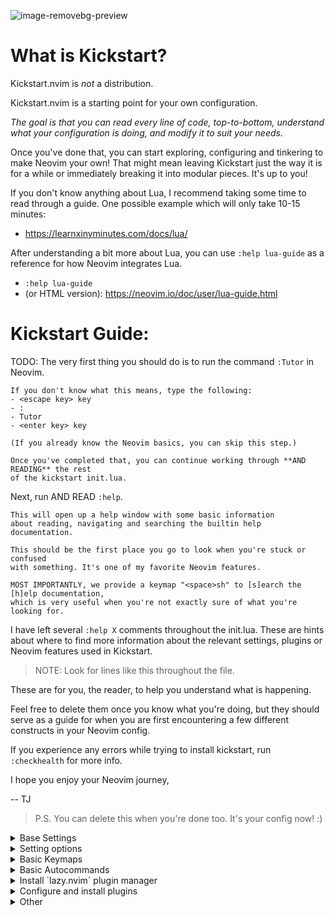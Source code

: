 <!-- @pragma output:output.lua -->

![image-removebg-preview](https://github.com/user-attachments/assets/e1ce4825-968f-4b22-a764-dd63c5e1cca5)

# What is Kickstart?

Kickstart.nvim is *not* a distribution.

Kickstart.nvim is a starting point for your own configuration.

*The goal is that you can read every line of code, top-to-bottom, understand
what your configuration is doing, and modify it to suit your needs.* 

Once you've done that, you can start exploring, configuring and tinkering to
make Neovim your own! That might mean leaving Kickstart just the way it is for a while
or immediately breaking it into modular pieces. It's up to you!

If you don't know anything about Lua, I recommend taking some time to read through
a guide. One possible example which will only take 10-15 minutes:
 - https://learnxinyminutes.com/docs/lua/

After understanding a bit more about Lua, you can use `:help lua-guide` as a
reference for how Neovim integrates Lua.
- `:help lua-guide`
- (or HTML version): https://neovim.io/doc/user/lua-guide.html

# Kickstart Guide:

TODO: The very first thing you should do is to run the command `:Tutor` in Neovim.

    If you don't know what this means, type the following:
    - <escape key> key
    - :
    - Tutor
    - <enter key> key

    (If you already know the Neovim basics, you can skip this step.)

    Once you've completed that, you can continue working through **AND READING** the rest
    of the kickstart init.lua.

Next, run AND READ `:help`.
 
    This will open up a help window with some basic information
    about reading, navigating and searching the builtin help documentation.

    This should be the first place you go to look when you're stuck or confused
    with something. It's one of my favorite Neovim features.

    MOST IMPORTANTLY, we provide a keymap "<space>sh" to [s]earch the [h]elp documentation,
    which is very useful when you're not exactly sure of what you're looking for.

I have left several `:help X` comments throughout the init.lua.
These are hints about where to find more information about the relevant settings,
plugins or Neovim features used in Kickstart.

>NOTE: Look for lines like this throughout the file. 

These are for you, the reader, to help you understand what is happening.

Feel free to delete them once you know what you're doing, but they should serve as a guide for when you are first encountering a few different constructs in your Neovim config.

If you experience any errors while trying to install kickstart, run `:checkhealth` for more info.

I hope you enjoy your Neovim journey,

-- TJ

> P.S. You can delete this when you're done too. It's your config now! :)

<details>
<summary>Base Settings</summary>

- Set &lt;space&gt; as the leader key
 
  See `:help mapleader`
 
  > NOTE: Must happen before plugins are loaded (otherwise wrong leader will be used)
  ```lua
  vim.g.mapleader = ' '
  vim.g.maplocalleader = ' '
  ```

* Set to true if you have a Nerd Font installed and selected in the terminal
    ```lua
    vim.g.have_nerd_font = false
    ```

</details> 

<details>
<summary>Setting options</summary>

See `:help vim.opt`
> NOTE: You can change these options as you wish! For more options, you can see `:help option-list`

- Make line numbers default
  ```lua 
  vim.opt.number = true
  ```

- You can also add relative line numbers, to help with jumping.

  ```lua 
  vim.opt.relativenumber = true
  ```
  
- Enable mouse mode, can be useful for resizing splits for example!
 
  See `:help vim.opt`
  ```lua
  vim.opt.mouse = 'a'
  ```

- Don't show the mode, since it's already in the status line
  ```lua
  vim.opt.showmode = false
  ```

- Sync clipboard between OS and Neovim.
 
  Schedule the setting after `UiEnter` because it can increase startup-time.
 
  Remove this option if you want your OS clipboard to remain independent.
 
  See `:help 'clipboard'`
  ```lua
  vim.schedule(function()
    vim.opt.clipboard = 'unnamedplus'
  end)
  ```

- Enable break indent
  ```lua
  vim.opt.breakindent = true
  ```

- Save undo history
  ```lua
  vim.opt.undofile = true
  ```

- Case-insensitive searching UNLESS \C or one or more capital letters in the search term
  ```lua
  vim.opt.ignorecase = true
  vim.opt.smartcase = true
  ```

- Keep signcolumn on by default
  ```lua
  vim.opt.signcolumn = 'yes'
  ```

- Decrease update time
  ```lua
  vim.opt.updatetime = 250
  ```

- Decrease mapped sequence wait time
  ```lua
  vim.opt.timeoutlen = 300
  ```

- Configure how new splits should be opened
  ```lua
  vim.opt.splitright = true
  vim.opt.splitbelow = true
  ```

- Sets how neovim will display certain whitespace characters in the editor.
 
  See `:help 'list'`
 
  and `:help 'listchars'`
  ```lua
  vim.opt.list = true
  vim.opt.listchars = { tab = '» ', trail = '·', nbsp = '␣' }
  ```

- Preview substitutions live, as you type!
  ```lua
  vim.opt.inccommand = 'split'
  ```

- Show which line your cursor is on
  ```lua
  vim.opt.cursorline = true
  ```

- Minimal number of screen lines to keep above and below the cursor.
  ```lua
  vim.opt.scrolloff = 10
  ```
</details>

<details>
<summary>Basic Keymaps</summary>

See `:help vim.keymap.set()`

- Clear highlights on search when pressing <Esc> in normal mode
  See `:help hlsearch`
  ```lua
  vim.keymap.set('n', '<Esc>', '<cmd>nohlsearch<CR>')
  ```

- Diagnostic keymaps
  ```lua
  vim.keymap.set('n', '<leader>q', vim.diagnostic.setloclist, { desc = 'Open diagnostic [Q]uickfix list' })
  ```

- Exit terminal mode in the builtin terminal with a shortcut that is a bit easier
  for people to discover. 
 
  Otherwise, you normally need to press <C-\><C-n>, which
  is not what someone will guess without a bit more experience.

  > NOTE: This won't work in all terminal emulators/tmux/etc. Try your own mapping
  or just use <C-\><C-n> to exit terminal mode
  ```lua
  vim.keymap.set('t', '<Esc><Esc>', '<C-\\><C-n>', { desc = 'Exit terminal mode' })
  ```

- TIP: Disable arrow keys in normal mode
  ```lua
  vim.keymap.set('n', '<left>', '<cmd>echo "Use h to move!!"<CR>')
  vim.keymap.set('n', '<right>', '<cmd>echo "Use l to move!!"<CR>')
  vim.keymap.set('n', '<up>', '<cmd>echo "Use k to move!!"<CR>')
  vim.keymap.set('n', '<down>', '<cmd>echo "Use j to move!!"<CR>')
  ```

- Keybinds to make split navigation easier.
 
  Use CTRL+&lt;hjkl&gt; to switch between windows

  See `:help wincmd` for a list of all window commands
  ```lua
  vim.keymap.set('n', '<C-h>', '<C-w><C-h>', { desc = 'Move focus to the left window' })
  vim.keymap.set('n', '<C-l>', '<C-w><C-l>', { desc = 'Move focus to the right window' })
  vim.keymap.set('n', '<C-j>', '<C-w><C-j>', { desc = 'Move focus to the lower window' })
  vim.keymap.set('n', '<C-k>', '<C-w><C-k>', { desc = 'Move focus to the upper window' })
  ```

</details>
<details>
<summary>Basic Autocommands</summary>

See `:help lua-guide-autocommands`

- Highlight when yanking (copying) text
   
  Try it with `yap` in normal mode
   
  See `:help vim.highlight.on_yank()`
  ```lua
  vim.api.nvim_create_autocmd('TextYankPost', {
  desc = 'Highlight when yanking (copying) text',
  group = vim.api.nvim_create_augroup('kickstart-highlight-yank', { clear = true }),
  callback = function()
  vim.highlight.on_yank()
  end,
  })
  ```
</details>
<details>
<summary>Install `lazy.nvim` plugin manager</summary>

See `:help lazy.nvim.txt` or https://github.com/folke/lazy.nvim for more info

```lua
local lazypath = vim.fn.stdpath 'data' .. '/lazy/lazy.nvim'
if not (vim.uv or vim.loop).fs_stat(lazypath) then
local lazyrepo = 'https://github.com/folke/lazy.nvim.git'
local out = vim.fn.system { 'git', 'clone', '--filter=blob:none', '--branch=stable', lazyrepo, lazypath }
if vim.v.shell_error ~= 0 then
error('Error cloning lazy.nvim:\n' .. out)
end
end ---@diagnostic disable-next-line: undefined-field
vim.opt.rtp:prepend(lazypath)
```

</details>
<details>
<summary>Configure and install plugins</summary>

To check the current status of your plugins, run `:Lazy`

You can press `?` in this menu for help. Use `:q` to close the window

To update plugins you can run `:Lazy update`

> NOTE: Here is where you install your plugins.
 
```lua
require('lazy').setup({
-- NOTE: Plugins can be added with a link (or for a github repo: 'owner/repo' link).
'tpope/vim-sleuth', -- Detect tabstop and shiftwidth automatically

-- NOTE: Plugins can also be added by using a table,
-- with the first argument being the link and the following
-- keys can be used to configure plugin behavior/loading/etc.
--
-- Use `opts = {}` to force a plugin to be loaded.
--

-- Here is a more advanced example where we pass configuration
-- options to `gitsigns.nvim`. This is equivalent to the following Lua:
--    require('gitsigns').setup({ ... })
--
-- See `:help gitsigns` to understand what the configuration keys do
{ -- Adds git related signs to the gutter, as well as utilities for managing changes
'lewis6991/gitsigns.nvim',
opts = {
signs = {
add = { text = '+' },
change = { text = '~' },
delete = { text = '_' },
topdelete = { text = '‾' },
changedelete = { text = '~' },
},
},
},

-- NOTE: Plugins can also be configured to run Lua code when they are loaded.
--
-- This is often very useful to both group configuration, as well as handle
-- lazy loading plugins that don't need to be loaded immediately at startup.
--
-- For example, in the following configuration, we use:
--  event = 'VimEnter'
--
-- which loads which-key before all the UI elements are loaded. Events can be
-- normal autocommands events (`:help autocmd-events`).
--
-- Then, because we use the `opts` key (recommended), the configuration runs
-- after the plugin has been loaded as `require(MODULE).setup(opts)`.

{ -- Useful plugin to show you pending keybinds.
'folke/which-key.nvim',
event = 'VimEnter', -- Sets the loading event to 'VimEnter'
opts = {
-- delay between pressing a key and opening which-key (milliseconds)
-- this setting is independent of vim.opt.timeoutlen
delay = 0,
icons = {
-- set icon mappings to true if you have a Nerd Font
mappings = vim.g.have_nerd_font,
-- If you are using a Nerd Font: set icons.keys to an empty table which will use the
-- default which-key.nvim defined Nerd Font icons, otherwise define a string table
keys = vim.g.have_nerd_font and {} or {
Up = '<Up> ',
Down = '<Down> ',
Left = '<Left> ',
Right = '<Right> ',
C = '<C-…> ',
M = '<M-…> ',
D = '<D-…> ',
S = '<S-…> ',
CR = '<CR> ',
Esc = '<Esc> ',
ScrollWheelDown = '<ScrollWheelDown> ',
ScrollWheelUp = '<ScrollWheelUp> ',
NL = '<NL> ',
BS = '<BS> ',
Space = '<Space> ',
Tab = '<Tab> ',
F1 = '<F1>',
F2 = '<F2>',
F3 = '<F3>',
F4 = '<F4>',
F5 = '<F5>',
F6 = '<F6>',
F7 = '<F7>',
F8 = '<F8>',
F9 = '<F9>',
F10 = '<F10>',
F11 = '<F11>',
F12 = '<F12>',
},
},

      -- Document existing key chains
      spec = {
        { '<leader>c', group = '[C]ode', mode = { 'n', 'x' } },
        { '<leader>d', group = '[D]ocument' },
        { '<leader>r', group = '[R]ename' },
        { '<leader>s', group = '[S]earch' },
        { '<leader>w', group = '[W]orkspace' },
        { '<leader>t', group = '[T]oggle' },
        { '<leader>h', group = 'Git [H]unk', mode = { 'n', 'v' } },
      },
    },
},

-- NOTE: Plugins can specify dependencies.
--
-- The dependencies are proper plugin specifications as well - anything
-- you do for a plugin at the top level, you can do for a dependency.
--
-- Use the `dependencies` key to specify the dependencies of a particular plugin

{ -- Fuzzy Finder (files, lsp, etc)
'nvim-telescope/telescope.nvim',
event = 'VimEnter',
branch = '0.1.x',
dependencies = {
'nvim-lua/plenary.nvim',
{ -- If encountering errors, see telescope-fzf-native README for installation instructions
'nvim-telescope/telescope-fzf-native.nvim',

        -- `build` is used to run some command when the plugin is installed/updated.
        -- This is only run then, not every time Neovim starts up.
        build = 'make',

        -- `cond` is a condition used to determine whether this plugin should be
        -- installed and loaded.
        cond = function()
          return vim.fn.executable 'make' == 1
        end,
      },
      { 'nvim-telescope/telescope-ui-select.nvim' },

      -- Useful for getting pretty icons, but requires a Nerd Font.
      { 'nvim-tree/nvim-web-devicons', enabled = vim.g.have_nerd_font },
    },
    config = function()
      -- Telescope is a fuzzy finder that comes with a lot of different things that
      -- it can fuzzy find! It's more than just a "file finder", it can search
      -- many different aspects of Neovim, your workspace, LSP, and more!
      --
      -- The easiest way to use Telescope, is to start by doing something like:
      --  :Telescope help_tags
      --
      -- After running this command, a window will open up and you're able to
      -- type in the prompt window. You'll see a list of `help_tags` options and
      -- a corresponding preview of the help.
      --
      -- Two important keymaps to use while in Telescope are:
      --  - Insert mode: <c-/>
      --  - Normal mode: ?
      --
      -- This opens a window that shows you all of the keymaps for the current
      -- Telescope picker. This is really useful to discover what Telescope can
      -- do as well as how to actually do it!

      -- [[ Configure Telescope ]]
      -- See `:help telescope` and `:help telescope.setup()`
      require('telescope').setup {
        -- You can put your default mappings / updates / etc. in here
        --  All the info you're looking for is in `:help telescope.setup()`
        --
        -- defaults = {
        --   mappings = {
        --     i = { ['<c-enter>'] = 'to_fuzzy_refine' },
        --   },
        -- },
        -- pickers = {}
        extensions = {
          ['ui-select'] = {
            require('telescope.themes').get_dropdown(),
          },
        },
      }

      -- Enable Telescope extensions if they are installed
      pcall(require('telescope').load_extension, 'fzf')
      pcall(require('telescope').load_extension, 'ui-select')

      -- See `:help telescope.builtin`
      local builtin = require 'telescope.builtin'
      vim.keymap.set('n', '<leader>sh', builtin.help_tags, { desc = '[S]earch [H]elp' })
      vim.keymap.set('n', '<leader>sk', builtin.keymaps, { desc = '[S]earch [K]eymaps' })
      vim.keymap.set('n', '<leader>sf', builtin.find_files, { desc = '[S]earch [F]iles' })
      vim.keymap.set('n', '<leader>ss', builtin.builtin, { desc = '[S]earch [S]elect Telescope' })
      vim.keymap.set('n', '<leader>sw', builtin.grep_string, { desc = '[S]earch current [W]ord' })
      vim.keymap.set('n', '<leader>sg', builtin.live_grep, { desc = '[S]earch by [G]rep' })
      vim.keymap.set('n', '<leader>sd', builtin.diagnostics, { desc = '[S]earch [D]iagnostics' })
      vim.keymap.set('n', '<leader>sr', builtin.resume, { desc = '[S]earch [R]esume' })
      vim.keymap.set('n', '<leader>s.', builtin.oldfiles, { desc = '[S]earch Recent Files ("." for repeat)' })
      vim.keymap.set('n', '<leader><leader>', builtin.buffers, { desc = '[ ] Find existing buffers' })

      -- Slightly advanced example of overriding default behavior and theme
      vim.keymap.set('n', '<leader>/', function()
        -- You can pass additional configuration to Telescope to change the theme, layout, etc.
        builtin.current_buffer_fuzzy_find(require('telescope.themes').get_dropdown {
          winblend = 10,
          previewer = false,
        })
      end, { desc = '[/] Fuzzily search in current buffer' })

      -- It's also possible to pass additional configuration options.
      --  See `:help telescope.builtin.live_grep()` for information about particular keys
      vim.keymap.set('n', '<leader>s/', function()
        builtin.live_grep {
          grep_open_files = true,
          prompt_title = 'Live Grep in Open Files',
        }
      end, { desc = '[S]earch [/] in Open Files' })

      -- Shortcut for searching your Neovim configuration files
      vim.keymap.set('n', '<leader>sn', function()
        builtin.find_files { cwd = vim.fn.stdpath 'config' }
      end, { desc = '[S]earch [N]eovim files' })
    end,
},

-- LSP Plugins
{
-- `lazydev` configures Lua LSP for your Neovim config, runtime and plugins
-- used for completion, annotations and signatures of Neovim apis
'folke/lazydev.nvim',
ft = 'lua',
opts = {
library = {
-- Load luvit types when the `vim.uv` word is found
{ path = 'luvit-meta/library', words = { 'vim%.uv' } },
},
},
},
{ 'Bilal2453/luvit-meta', lazy = true },
{
-- Main LSP Configuration
'neovim/nvim-lspconfig',
dependencies = {
-- Automatically install LSPs and related tools to stdpath for Neovim
{ 'williamboman/mason.nvim', config = true }, -- NOTE: Must be loaded before dependants
'williamboman/mason-lspconfig.nvim',
'WhoIsSethDaniel/mason-tool-installer.nvim',

      -- Useful status updates for LSP.
      -- NOTE: `opts = {}` is the same as calling `require('fidget').setup({})`
      { 'j-hui/fidget.nvim', opts = {} },

      -- Allows extra capabilities provided by nvim-cmp
      'hrsh7th/cmp-nvim-lsp',
    },
    config = function()
      -- Brief aside: **What is LSP?**
      --
      -- LSP is an initialism you've probably heard, but might not understand what it is.
      --
      -- LSP stands for Language Server Protocol. It's a protocol that helps editors
      -- and language tooling communicate in a standardized fashion.
      --
      -- In general, you have a "server" which is some tool built to understand a particular
      -- language (such as `gopls`, `lua_ls`, `rust_analyzer`, etc.). These Language Servers
      -- (sometimes called LSP servers, but that's kind of like ATM Machine) are standalone
      -- processes that communicate with some "client" - in this case, Neovim!
      --
      -- LSP provides Neovim with features like:
      --  - Go to definition
      --  - Find references
      --  - Autocompletion
      --  - Symbol Search
      --  - and more!
      --
      -- Thus, Language Servers are external tools that must be installed separately from
      -- Neovim. This is where `mason` and related plugins come into play.
      --
      -- If you're wondering about lsp vs treesitter, you can check out the wonderfully
      -- and elegantly composed help section, `:help lsp-vs-treesitter`

      --  This function gets run when an LSP attaches to a particular buffer.
      --    That is to say, every time a new file is opened that is associated with
      --    an lsp (for example, opening `main.rs` is associated with `rust_analyzer`) this
      --    function will be executed to configure the current buffer
      vim.api.nvim_create_autocmd('LspAttach', {
        group = vim.api.nvim_create_augroup('kickstart-lsp-attach', { clear = true }),
        callback = function(event)
          -- NOTE: Remember that Lua is a real programming language, and as such it is possible
          -- to define small helper and utility functions so you don't have to repeat yourself.
          --
          -- In this case, we create a function that lets us more easily define mappings specific
          -- for LSP related items. It sets the mode, buffer and description for us each time.
          local map = function(keys, func, desc, mode)
            mode = mode or 'n'
            vim.keymap.set(mode, keys, func, { buffer = event.buf, desc = 'LSP: ' .. desc })
          end

          -- Jump to the definition of the word under your cursor.
          --  This is where a variable was first declared, or where a function is defined, etc.
          --  To jump back, press <C-t>.
          map('gd', require('telescope.builtin').lsp_definitions, '[G]oto [D]efinition')

          -- Find references for the word under your cursor.
          map('gr', require('telescope.builtin').lsp_references, '[G]oto [R]eferences')

          -- Jump to the implementation of the word under your cursor.
          --  Useful when your language has ways of declaring types without an actual implementation.
          map('gI', require('telescope.builtin').lsp_implementations, '[G]oto [I]mplementation')

          -- Jump to the type of the word under your cursor.
          --  Useful when you're not sure what type a variable is and you want to see
          --  the definition of its *type*, not where it was *defined*.
          map('<leader>D', require('telescope.builtin').lsp_type_definitions, 'Type [D]efinition')

          -- Fuzzy find all the symbols in your current document.
          --  Symbols are things like variables, functions, types, etc.
          map('<leader>ds', require('telescope.builtin').lsp_document_symbols, '[D]ocument [S]ymbols')

          -- Fuzzy find all the symbols in your current workspace.
          --  Similar to document symbols, except searches over your entire project.
          map('<leader>ws', require('telescope.builtin').lsp_dynamic_workspace_symbols, '[W]orkspace [S]ymbols')

          -- Rename the variable under your cursor.
          --  Most Language Servers support renaming across files, etc.
          map('<leader>rn', vim.lsp.buf.rename, '[R]e[n]ame')

          -- Execute a code action, usually your cursor needs to be on top of an error
          -- or a suggestion from your LSP for this to activate.
          map('<leader>ca', vim.lsp.buf.code_action, '[C]ode [A]ction', { 'n', 'x' })

          -- WARN: This is not Goto Definition, this is Goto Declaration.
          --  For example, in C this would take you to the header.
          map('gD', vim.lsp.buf.declaration, '[G]oto [D]eclaration')

          -- The following two autocommands are used to highlight references of the
          -- word under your cursor when your cursor rests there for a little while.
          --    See `:help CursorHold` for information about when this is executed
          --
          -- When you move your cursor, the highlights will be cleared (the second autocommand).
          local client = vim.lsp.get_client_by_id(event.data.client_id)
          if client and client.supports_method(vim.lsp.protocol.Methods.textDocument_documentHighlight) then
            local highlight_augroup = vim.api.nvim_create_augroup('kickstart-lsp-highlight', { clear = false })
            vim.api.nvim_create_autocmd({ 'CursorHold', 'CursorHoldI' }, {
              buffer = event.buf,
              group = highlight_augroup,
              callback = vim.lsp.buf.document_highlight,
            })

            vim.api.nvim_create_autocmd({ 'CursorMoved', 'CursorMovedI' }, {
              buffer = event.buf,
              group = highlight_augroup,
              callback = vim.lsp.buf.clear_references,
            })

            vim.api.nvim_create_autocmd('LspDetach', {
              group = vim.api.nvim_create_augroup('kickstart-lsp-detach', { clear = true }),
              callback = function(event2)
                vim.lsp.buf.clear_references()
                vim.api.nvim_clear_autocmds { group = 'kickstart-lsp-highlight', buffer = event2.buf }
              end,
            })
          end

          -- The following code creates a keymap to toggle inlay hints in your
          -- code, if the language server you are using supports them
          --
          -- This may be unwanted, since they displace some of your code
          if client and client.supports_method(vim.lsp.protocol.Methods.textDocument_inlayHint) then
            map('<leader>th', function()
              vim.lsp.inlay_hint.enable(not vim.lsp.inlay_hint.is_enabled { bufnr = event.buf })
            end, '[T]oggle Inlay [H]ints')
          end
        end,
      })

      -- Change diagnostic symbols in the sign column (gutter)
      -- if vim.g.have_nerd_font then
      --   local signs = { ERROR = '', WARN = '', INFO = '', HINT = '' }
      --   local diagnostic_signs = {}
      --   for type, icon in pairs(signs) do
      --     diagnostic_signs[vim.diagnostic.severity[type]] = icon
      --   end
      --   vim.diagnostic.config { signs = { text = diagnostic_signs } }
      -- end

      -- LSP servers and clients are able to communicate to each other what features they support.
      --  By default, Neovim doesn't support everything that is in the LSP specification.
      --  When you add nvim-cmp, luasnip, etc. Neovim now has *more* capabilities.
      --  So, we create new capabilities with nvim cmp, and then broadcast that to the servers.
      local capabilities = vim.lsp.protocol.make_client_capabilities()
      capabilities = vim.tbl_deep_extend('force', capabilities, require('cmp_nvim_lsp').default_capabilities())

      -- Enable the following language servers
      --  Feel free to add/remove any LSPs that you want here. They will automatically be installed.
      --
      --  Add any additional override configuration in the following tables. Available keys are:
      --  - cmd (table): Override the default command used to start the server
      --  - filetypes (table): Override the default list of associated filetypes for the server
      --  - capabilities (table): Override fields in capabilities. Can be used to disable certain LSP features.
      --  - settings (table): Override the default settings passed when initializing the server.
      --        For example, to see the options for `lua_ls`, you could go to: https://luals.github.io/wiki/settings/
      local servers = {
        -- clangd = {},
        -- gopls = {},
        -- pyright = {},
        -- rust_analyzer = {},
        -- ... etc. See `:help lspconfig-all` for a list of all the pre-configured LSPs
        --
        -- Some languages (like typescript) have entire language plugins that can be useful:
        --    https://github.com/pmizio/typescript-tools.nvim
        --
        -- But for many setups, the LSP (`ts_ls`) will work just fine
        -- ts_ls = {},
        --

        lua_ls = {
          -- cmd = { ... },
          -- filetypes = { ... },
          -- capabilities = {},
          settings = {
            Lua = {
              completion = {
                callSnippet = 'Replace',
              },
              -- You can toggle below to ignore Lua_LS's noisy `missing-fields` warnings
              -- diagnostics = { disable = { 'missing-fields' } },
            },
          },
        },
      }

      -- Ensure the servers and tools above are installed
      --  To check the current status of installed tools and/or manually install
      --  other tools, you can run
      --    :Mason
      --
      --  You can press `g?` for help in this menu.
      require('mason').setup()

      -- You can add other tools here that you want Mason to install
      -- for you, so that they are available from within Neovim.
      local ensure_installed = vim.tbl_keys(servers or {})
      vim.list_extend(ensure_installed, {
        'stylua', -- Used to format Lua code
      })
      require('mason-tool-installer').setup { ensure_installed = ensure_installed }

      require('mason-lspconfig').setup {
        handlers = {
          function(server_name)
            local server = servers[server_name] or {}
            -- This handles overriding only values explicitly passed
            -- by the server configuration above. Useful when disabling
            -- certain features of an LSP (for example, turning off formatting for ts_ls)
            server.capabilities = vim.tbl_deep_extend('force', {}, capabilities, server.capabilities or {})
            require('lspconfig')[server_name].setup(server)
          end,
        },
      }
    end,
},

{ -- Autoformat
'stevearc/conform.nvim',
event = { 'BufWritePre' },
cmd = { 'ConformInfo' },
keys = {
{
'<leader>f',
function()
require('conform').format { async = true, lsp_format = 'fallback' }
end,
mode = '',
desc = '[F]ormat buffer',
},
},
opts = {
notify_on_error = false,
format_on_save = function(bufnr)
-- Disable "format_on_save lsp_fallback" for languages that don't
-- have a well standardized coding style. You can add additional
-- languages here or re-enable it for the disabled ones.
local disable_filetypes = { c = true, cpp = true }
local lsp_format_opt
if disable_filetypes[vim.bo[bufnr].filetype] then
lsp_format_opt = 'never'
else
lsp_format_opt = 'fallback'
end
return {
timeout_ms = 500,
lsp_format = lsp_format_opt,
}
end,
formatters_by_ft = {
lua = { 'stylua' },
-- Conform can also run multiple formatters sequentially
-- python = { "isort", "black" },
--
-- You can use 'stop_after_first' to run the first available formatter from the list
-- javascript = { "prettierd", "prettier", stop_after_first = true },
},
},
},

{ -- Autocompletion
'hrsh7th/nvim-cmp',
event = 'InsertEnter',
dependencies = {
-- Snippet Engine & its associated nvim-cmp source
{
'L3MON4D3/LuaSnip',
build = (function()
-- Build Step is needed for regex support in snippets.
-- This step is not supported in many windows environments.
-- Remove the below condition to re-enable on windows.
if vim.fn.has 'win32' == 1 or vim.fn.executable 'make' == 0 then
return
end
return 'make install_jsregexp'
end)(),
dependencies = {
-- `friendly-snippets` contains a variety of premade snippets.
--    See the README about individual language/framework/plugin snippets:
--    https://github.com/rafamadriz/friendly-snippets
-- {
--   'rafamadriz/friendly-snippets',
--   config = function()
--     require('luasnip.loaders.from_vscode').lazy_load()
--   end,
-- },
},
},
'saadparwaiz1/cmp_luasnip',

      -- Adds other completion capabilities.
      --  nvim-cmp does not ship with all sources by default. They are split
      --  into multiple repos for maintenance purposes.
      'hrsh7th/cmp-nvim-lsp',
      'hrsh7th/cmp-path',
    },
    config = function()
      -- See `:help cmp`
      local cmp = require 'cmp'
      local luasnip = require 'luasnip'
      luasnip.config.setup {}

      cmp.setup {
        snippet = {
          expand = function(args)
            luasnip.lsp_expand(args.body)
          end,
        },
        completion = { completeopt = 'menu,menuone,noinsert' },

        -- For an understanding of why these mappings were
        -- chosen, you will need to read `:help ins-completion`
        --
        -- No, but seriously. Please read `:help ins-completion`, it is really good!
        mapping = cmp.mapping.preset.insert {
          -- Select the [n]ext item
          ['<C-n>'] = cmp.mapping.select_next_item(),
          -- Select the [p]revious item
          ['<C-p>'] = cmp.mapping.select_prev_item(),

          -- Scroll the documentation window [b]ack / [f]orward
          ['<C-b>'] = cmp.mapping.scroll_docs(-4),
          ['<C-f>'] = cmp.mapping.scroll_docs(4),

          -- Accept ([y]es) the completion.
          --  This will auto-import if your LSP supports it.
          --  This will expand snippets if the LSP sent a snippet.
          ['<C-y>'] = cmp.mapping.confirm { select = true },

          -- If you prefer more traditional completion keymaps,
          -- you can uncomment the following lines
          --['<CR>'] = cmp.mapping.confirm { select = true },
          --['<Tab>'] = cmp.mapping.select_next_item(),
          --['<S-Tab>'] = cmp.mapping.select_prev_item(),

          -- Manually trigger a completion from nvim-cmp.
          --  Generally you don't need this, because nvim-cmp will display
          --  completions whenever it has completion options available.
          ['<C-Space>'] = cmp.mapping.complete {},

          -- Think of <c-l> as moving to the right of your snippet expansion.
          --  So if you have a snippet that's like:
          --  function $name($args)
          --    $body
          --  end
          --
          -- <c-l> will move you to the right of each of the expansion locations.
          -- <c-h> is similar, except moving you backwards.
          ['<C-l>'] = cmp.mapping(function()
            if luasnip.expand_or_locally_jumpable() then
              luasnip.expand_or_jump()
            end
          end, { 'i', 's' }),
          ['<C-h>'] = cmp.mapping(function()
            if luasnip.locally_jumpable(-1) then
              luasnip.jump(-1)
            end
          end, { 'i', 's' }),

          -- For more advanced Luasnip keymaps (e.g. selecting choice nodes, expansion) see:
          --    https://github.com/L3MON4D3/LuaSnip?tab=readme-ov-file#keymaps
        },
        sources = {
          {
            name = 'lazydev',
            -- set group index to 0 to skip loading LuaLS completions as lazydev recommends it
            group_index = 0,
          },
          { name = 'nvim_lsp' },
          { name = 'luasnip' },
          { name = 'path' },
        },
      }
    end,
},

{ -- You can easily change to a different colorscheme.
-- Change the name of the colorscheme plugin below, and then
-- change the command in the config to whatever the name of that colorscheme is.
--
-- If you want to see what colorschemes are already installed, you can use `:Telescope colorscheme`.
'folke/tokyonight.nvim',
priority = 1000, -- Make sure to load this before all the other start plugins.
init = function()
-- Load the colorscheme here.
-- Like many other themes, this one has different styles, and you could load
-- any other, such as 'tokyonight-storm', 'tokyonight-moon', or 'tokyonight-day'.
vim.cmd.colorscheme 'tokyonight-night'

      -- You can configure highlights by doing something like:
      vim.cmd.hi 'Comment gui=none'
    end,
},

-- Highlight todo, notes, etc in comments
{ 'folke/todo-comments.nvim', event = 'VimEnter', dependencies = { 'nvim-lua/plenary.nvim' }, opts = { signs = false } },

{ -- Collection of various small independent plugins/modules
'echasnovski/mini.nvim',
config = function()
-- Better Around/Inside textobjects
--
-- Examples:
--  - va)  - [V]isually select [A]round [)]paren
--  - yinq - [Y]ank [I]nside [N]ext [Q]uote
--  - ci'  - [C]hange [I]nside [']quote
require('mini.ai').setup { n_lines = 500 }

      -- Add/delete/replace surroundings (brackets, quotes, etc.)
      --
      -- - saiw) - [S]urround [A]dd [I]nner [W]ord [)]Paren
      -- - sd'   - [S]urround [D]elete [']quotes
      -- - sr)'  - [S]urround [R]eplace [)] [']
      require('mini.surround').setup()

      -- Simple and easy statusline.
      --  You could remove this setup call if you don't like it,
      --  and try some other statusline plugin
      local statusline = require 'mini.statusline'
      -- set use_icons to true if you have a Nerd Font
      statusline.setup { use_icons = vim.g.have_nerd_font }

      -- You can configure sections in the statusline by overriding their
      -- default behavior. For example, here we set the section for
      -- cursor location to LINE:COLUMN
      ---@diagnostic disable-next-line: duplicate-set-field
      statusline.section_location = function()
        return '%2l:%-2v'
      end

      -- ... and there is more!
      --  Check out: https://github.com/echasnovski/mini.nvim
    end,
},
{ -- Highlight, edit, and navigate code
'nvim-treesitter/nvim-treesitter',
build = ':TSUpdate',
main = 'nvim-treesitter.configs', -- Sets main module to use for opts
-- [[ Configure Treesitter ]] See `:help nvim-treesitter`
opts = {
ensure_installed = { 'bash', 'c', 'diff', 'html', 'lua', 'luadoc', 'markdown', 'markdown_inline', 'query', 'vim', 'vimdoc' },
-- Autoinstall languages that are not installed
auto_install = true,
highlight = {
enable = true,
-- Some languages depend on vim's regex highlighting system (such as Ruby) for indent rules.
--  If you are experiencing weird indenting issues, add the language to
--  the list of additional_vim_regex_highlighting and disabled languages for indent.
additional_vim_regex_highlighting = { 'ruby' },
},
indent = { enable = true, disable = { 'ruby' } },
},
-- There are additional nvim-treesitter modules that you can use to interact
-- with nvim-treesitter. You should go explore a few and see what interests you:
--
--    - Incremental selection: Included, see `:help nvim-treesitter-incremental-selection-mod`
--    - Show your current context: https://github.com/nvim-treesitter/nvim-treesitter-context
--    - Treesitter + textobjects: https://github.com/nvim-treesitter/nvim-treesitter-textobjects
},

-- The following comments only work if you have downloaded the kickstart repo, not just copy pasted the
-- init.lua. If you want these files, they are in the repository, so you can just download them and
-- place them in the correct locations.

-- NOTE: Next step on your Neovim journey: Add/Configure additional plugins for Kickstart
--
--  Here are some example plugins that I've included in the Kickstart repository.
--  Uncomment any of the lines below to enable them (you will need to restart nvim).
--
-- require 'kickstart.plugins.debug',
-- require 'kickstart.plugins.indent_line',
-- require 'kickstart.plugins.lint',
-- require 'kickstart.plugins.autopairs',
-- require 'kickstart.plugins.neo-tree',
-- require 'kickstart.plugins.gitsigns', -- adds gitsigns recommend keymaps

-- NOTE: The import below can automatically add your own plugins, configuration, etc from `lua/custom/plugins/*.lua`
--    This is the easiest way to modularize your config.
--
--  Uncomment the following line and add your plugins to `lua/custom/plugins/*.lua` to get going.
-- { import = 'custom.plugins' },
--
-- For additional information with loading, sourcing and examples see `:help lazy.nvim-🔌-plugin-spec`
-- Or use telescope!
-- In normal mode type `<space>sh` then write `lazy.nvim-plugin`
-- you can continue same window with `<space>sr` which resumes last telescope search
}, {
ui = {
-- If you are using a Nerd Font: set icons to an empty table which will use the
-- default lazy.nvim defined Nerd Font icons, otherwise define a unicode icons table
icons = vim.g.have_nerd_font and {} or {
cmd = '⌘',
config = '🛠',
event = '📅',
ft = '📂',
init = '⚙',
keys = '🗝',
plugin = '🔌',
runtime = '💻',
require = '🌙',
source = '📄',
start = '🚀',
task = '📌',
lazy = '💤 ',
},
},
})
```
</details>
<details>

<summary>Other</summary>

- The line beneath this is called `modeline`. See `:help modeline`
```lua
-- vim: ts=2 sts=2 sw=2 et
```
</details>